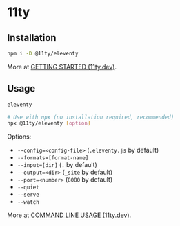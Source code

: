 # 11ty

## Installation

```bash
npm i -D @11ty/eleventy
```

More at [GETTING STARTED (11ty.dev)](https://www.11ty.dev/docs/getting-started/).

## Usage

```bash
eleventy
```

```bash
# Use with npx (no installation required, recommended)
npx @11ty/eleventy [option]
```

Options:

- `--config=<config-file>` (`.eleventy.js` by default)
- `--formats=[format-name]`
- `--input=[dir]` (`.` by default)
- `--output=<dir>` (`_site` by default)
- `--port=<number>` (`8080` by default)
- `--quiet`
- `--serve`
- `--watch`

More at [COMMAND LINE USAGE (11ty.dev)](https://www.11ty.dev/docs/usage/).
